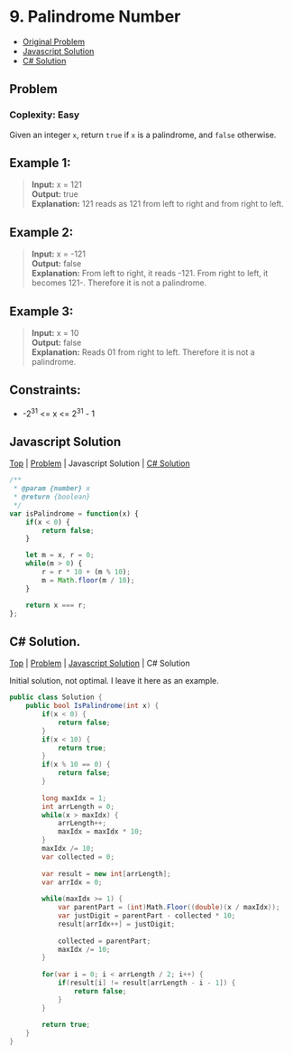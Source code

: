# 9. Palindrome Number

- [Original Problem](https://leetcode.com/problems/palindrome-number/description/)
- [Javascript Solution](#javascript-solution)
- [C# Solution](#c-solution)

## Problem
### Coplexity: Easy

Given an integer `x`, return `true` if `x` is a palindrome, and `false` otherwise.

## Example 1:

> **Input:** x = 121\
> **Output:** true\
> **Explanation:** 121 reads as 121 from left to right and from right to left.

## Example 2:

> **Input:** x = -121\
> **Output:** false\
> **Explanation:** From left to right, it reads -121. From right to left, it becomes 121-. Therefore it is not a palindrome.

## Example 3:

> **Input:** x = 10\
> **Output:** false\
> **Explanation:** Reads 01 from right to left. Therefore it is not a palindrome.
 

## Constraints:

- -2<sup>31</sup> <= x <= 2<sup>31</sup> - 1


## Javascript Solution

[Top](#9-palindrome-number) |
[Problem](#problem) |
Javascript Solution |
[C# Solution](#c-solution)


```javascript
/**
 * @param {number} x
 * @return {boolean}
 */
var isPalindrome = function(x) {
    if(x < 0) {
        return false;
    }

    let m = x, r = 0;
    while(m > 0) {
        r = r * 10 + (m % 10);
        m = Math.floor(m / 10);
    }

    return x === r;
};
```

## C# Solution.

[Top](#9-palindrome-number) |
[Problem](#problem) |
[Javascript Solution](#javascript-solution) |
C# Solution

Initial solution, not optimal. I leave it here as an example.


```csharp
public class Solution {
    public bool IsPalindrome(int x) {
        if(x < 0) {
            return false;
        }
        if(x < 10) {
            return true;
        }
        if(x % 10 == 0) {
            return false;
        }
        
        long maxIdx = 1;
        int arrLength = 0;
        while(x > maxIdx) {
            arrLength++;
            maxIdx = maxIdx * 10;
        }
        maxIdx /= 10;
        var collected = 0;
        
        var result = new int[arrLength];
        var arrIdx = 0;
        
        while(maxIdx >= 1) {
            var parentPart = (int)Math.Floor((double)(x / maxIdx));
            var justDigit = parentPart - collected * 10;
            result[arrIdx++] = justDigit;
            
            collected = parentPart;
            maxIdx /= 10;
        }
        
        for(var i = 0; i < arrLength / 2; i++) {
            if(result[i] != result[arrLength - i - 1]) {
                return false;
            }
        }
        
        return true;
    }
}
```